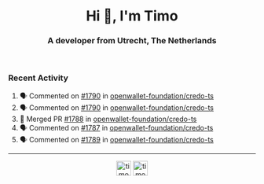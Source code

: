 <h1 align="center">Hi 👋, I'm Timo</h1>
<h3 align="center">A developer from Utrecht, The Netherlands</h3>
<br/>
<!-- https://github.com/rahuldkjain/github-profile-readme-generator --!>

<!--  <p align="left"><img src="https://github-readme-stats.vercel.app/api?username=timoglastra&show_icons=true&count_private=true&" alt="timoglastra" /></p> --!>

<!--
Github language stats
<p align="left"><img src="https://github-readme-stats.vercel.app/api/top-langs/?username=timoglastra&layout=compact" alt="timoglastra" /><p>
-->

<!-- Codestats language stats -->
<!-- <p align="left"><img src="https://codestats-readme.vercel.app/api/top-langs/?username=timoglastra&layout=compact&language_count=12" alt="timoglastra" /><p>    --!>
  
<h3>Recent Activity</h3>

<!--START_SECTION:activity-->
1. 🗣 Commented on [#1790](https://github.com/openwallet-foundation/credo-ts/issues/1790#issuecomment-1985528812) in [openwallet-foundation/credo-ts](https://github.com/openwallet-foundation/credo-ts)
2. 🗣 Commented on [#1790](https://github.com/openwallet-foundation/credo-ts/issues/1790#issuecomment-1985527238) in [openwallet-foundation/credo-ts](https://github.com/openwallet-foundation/credo-ts)
3. 🎉 Merged PR [#1788](https://github.com/openwallet-foundation/credo-ts/pull/1788) in [openwallet-foundation/credo-ts](https://github.com/openwallet-foundation/credo-ts)
4. 🗣 Commented on [#1787](https://github.com/openwallet-foundation/credo-ts/pull/1787#issuecomment-1982799558) in [openwallet-foundation/credo-ts](https://github.com/openwallet-foundation/credo-ts)
5. 🗣 Commented on [#1789](https://github.com/openwallet-foundation/credo-ts/issues/1789#issuecomment-1982789680) in [openwallet-foundation/credo-ts](https://github.com/openwallet-foundation/credo-ts)
<!--END_SECTION:activity-->

---

<p align="center">
<a href="https://twitter.com/timoglastra" target="blank"><img align="center" src="https://cdn.jsdelivr.net/npm/simple-icons@3.0.1/icons/twitter.svg" alt="timoglastra" height="30" width="30" /></a>
<a href="https://linkedin.com/in/timoglastra" target="blank"><img align="center" src="https://cdn.jsdelivr.net/npm/simple-icons@3.0.1/icons/linkedin.svg" alt="timoglastra" height="30" width="30" /></a>
</p>



